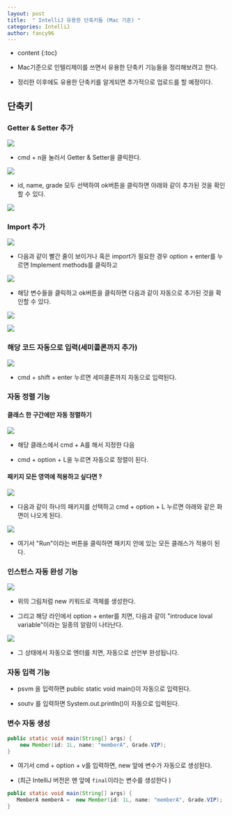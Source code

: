 ```yaml
---
layout: post
title:  " IntelliJ 유용한 단축키들 (Mac 기준) "
categories: IntelliJ
author: fancy96
---
```

* content
{:toc}

* Mac기준으로 인텔리제이를 쓰면서 유용한 단축키 기능들을 정리해보려고 한다.

* 정리한 이후에도 유용한 단축키를 알게되면 추가적으로 업로드를 할 예정이다.

## 단축키

### Getter & Setter 추가

![](/assets/img/intellij/IntelliJ-Auto-ShortKey_1.png)

* cmd + n을 눌러서 Getter & Setter을 클릭한다.

![](/assets/img/intellij/IntelliJ-Auto-ShortKey_2.png)

* id, name, grade 모두 선택하여 ok버튼을 클릭하면 아래와 같이 추가된 것을 확인할 수 있다.

![](/assets/img/intellij/IntelliJ-Auto-ShortKey_3.png)

###  Import 추가

![](/assets/img/intellij/IntelliJ-Auto-ShortKey_4.png)

* 다음과 같이 빨간 줄이 보이거나 혹은 import가 필요한 경우 option + enter를 누르면 Implement methods를 클릭하고

![](/assets/img/intellij/IntelliJ-Auto-ShortKey_5.png)

* 해당 변수들을 클릭하고 ok버튼을 클릭하면 다음과 같이 자동으로 추가된 것을 확인할 수 있다.

![](/assets/img/intellij/IntelliJ-Auto-ShortKey_6.png)

![](/assets/img/intellij/IntelliJ-Auto-ShortKey_7.png)

### 해당 코드 자동으로 입력(세미콜론까지 추가)

![](/assets/img/intellij/IntelliJ-Auto-ShortKey_8.png)

* cmd + shift + enter 누르면 세미콜론까지 자동으로 입력된다.

### 자동 정렬 기능

#### 클래스 한 구간에만 자동 정렬하기

![](/assets/img/intellij/IntelliJ-Auto-ShortKey_9.png)

* 해당 클래스에서 cmd + A를 해서 지정한 다음

* cmd + option + L을 누르면 자동으로 정렬이 된다.

#### 패키지 모든 영역에 적용하고 싶다면 ?

![](/assets/img/intellij/IntelliJ-Auto-ShortKey_10.png)

* 다음과 같이 하나의 패키지를 선택하고  cmd + option + L 누르면 아래와 같은 화면이 나오게 된다.

![](/assets/img/intellij/IntelliJ-Auto-ShortKey_11.png)

* 여기서 "Run"이라는 버튼을 클릭하면 패키지 안에 있는 모든 클래스가 적용이 된다.


### 인스턴스 자동 완성 기능

![](/assets/img/intellij/IntelliJ-Auto-ShortKey_12.png)

* 위의 그림처럼 new 키워드로 객체를 생성한다.

* 그리고 해당 라인에서 option + enter를 치면, 다음과 같이 "introduce loval variable"이라는 일종의 알람이 나타난다.


![](/assets/img/intellij/IntelliJ-Auto-ShortKey_13.png)

* 그 상태에서 자동으로 엔터를 치면, 자동으로 선언부 완성됩니다.

### 자동 입력 기능

* psvm 을 입력하면 public static void main()이 자동으로 입력된다.

* soutv 를 입력하면 System.out.println()이 자동으로 입력된다.

### 변수 자동 생성

``` java
public static void main(String[] args) {
    new Member(id: 1L, name: "memberA", Grade.VIP);
}
```

* 여기서 cmd + option + v를 입력하면, new 앞에 변수가 자동으로 생성된다.

* (최근 IntelliJ 버전은 맨 앞에 `final`이라는 변수를 생성한다 )

``` java
public static void main(String[] args) {
   MemberA memberA =  new Member(id: 1L, name: "memberA", Grade.VIP);
}
```
